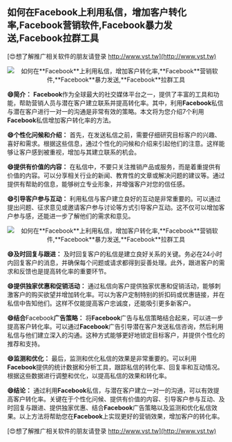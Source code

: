 ## **如何在**Facebook**上利用私信，增加客户转化率,**Facebook**营销软件,**Facebook**暴力发送,**Facebook**拉群工具**

[😍想了解推广相关软件的朋友请登录 http://www.vst.tw](http://www.vst.tw)

 <center><img src="https://vst.tw/MP4/tuiguang/png/0.png" alt="如何在**Facebook**上利用私信，增加客户转化率,**Facebook**营销软件,**Facebook**暴力发送,**Facebook**拉群工具"></center>

**😄简介：**
**Facebook**作为全球最大的社交媒体平台之一，提供了丰富的工具和功能，帮助营销人员与潜在客户建立联系并提高转化率。其中，利用**Facebook**私信与潜在客户进行一对一的沟通是非常有效的策略。本文将为您介绍7个利用**Facebook**私信增加客户转化率的方法。

**😄个性化问候和介绍：**
首先，在发送私信之前，需要仔细研究目标客户的兴趣、喜好和需求。根据这些信息，通过个性化的问候和介绍来引起他们的注意。这样能够让客户感到被重视，增加与其建立联系的机会。

**😄提供有价值的内容：**
在私信中，不要只关注推销产品或服务，而是着重提供有价值的内容。可以分享相关行业的新闻、教育性的文章或解决问题的建议等。通过提供有帮助的信息，能够树立专业形象，并增强客户对您的信任感。

**😄引导客户参与互动：**
利用私信与客户建立良好的互动是非常重要的。可以通过提出问题、征求意见或邀请客户参与讨论等方式引导客户互动。这不仅可以增加客户参与感，还能进一步了解他们的需求和意见。

 <center><img src="https://vst.tw/MP4/tuiguang/png/7.png" alt="如何在**Facebook**上利用私信，增加客户转化率,**Facebook**营销软件,**Facebook**暴力发送,**Facebook**拉群工具"></center>

**😄及时回复与跟进：**
及时回复客户的私信是建立良好关系的关键。务必在24小时内回复客户的消息，并确保每个问题或请求都得到妥善处理。此外，跟进客户的需求和反馈也是提高转化率的重要环节。

**😄提供独家优惠和促销活动：**
通过私信向客户提供独家优惠和促销活动，能够刺激客户的购买欲望并增加转化率。可以为客户定制特别的折扣码或优惠链接，并在私信中告知他们。这样不仅能提高客户忠诚度，还能吸引更多新客户。

**😄结合**Facebook**广告策略：**
将**Facebook**广告与私信策略结合起来，可以进一步提高客户转化率。可以通过**Facebook**广告引导潜在客户发送私信咨询，然后利用私信与他们建立深入的沟通。这种方式能够更好地锁定目标客户，并提供个性化的推荐和支持。

**😄监测和优化：**
最后，监测和优化私信的效果是非常重要的。可以利用**Facebook**提供的统计数据和分析工具，跟踪私信的转化率、回复率和互动情况。根据这些数据进行调整和优化，以提高私信的效果和转化率。

**😄结论：**
通过利用**Facebook**私信，与潜在客户建立一对一的沟通，可以有效提高客户转化率。关键在于个性化问候、提供有价值的内容、引导客户参与互动、及时回复与跟进、提供独家优惠、结合**Facebook**广告策略以及监测和优化私信效果。以上方法将帮助您在**Facebook**上实现更好的营销效果，增加客户的转化率。

[😍想了解推广相关软件的朋友请登录 http://www.vst.tw](http://www.vst.tw)



